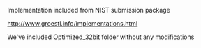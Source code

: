 Implementation included from NIST submission package

http://www.groestl.info/implementations.html

We've included Optimized_32bit folder without any modifications

